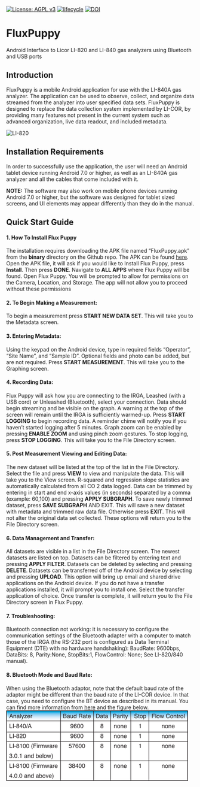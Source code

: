 [![License: AGPL v3](https://img.shields.io/badge/License-AGPL%20v3-blue.svg)](https://www.gnu.org/licenses/agpl-3.0)
[![lifecycle](https://img.shields.io/badge/lifecycle-maturing-blue.svg)](https://www.tidyverse.org/lifecycle/#maturing) 
[![DOI](https://zenodo.org/badge/DOI/10.5281/zenodo.1413689.svg)](https://doi.org/10.5281/zenodo.1413689) 

# FluxPuppy
Android Interface to Licor LI-820 and LI-840 gas analyzers using Bluetooth and USB ports


## Introduction

FluxPuppy is a mobile Android application for use with the LI-840A gas analyzer. 
The application can be used to observe, collect, and organize data streamed from the analyzer into user specified data sets. 
FluxPuppy is designed to replace the data collection system implemented by LI-COR, by providing many features not present in the current system such as advanced organization, live data readout, and included metadata.

![LI-820](https://licor.co.za/wp-content/uploads/2015/10/LI-820_small.png)

## Installation Requirements

In order to successfully use the application, the user will need an Android tablet device running Android 7.0 or higher, as well as an LI-840A gas analyzer and all the cables that come included with it. 

**NOTE:** The software may also work on mobile phone devices running Android 7.0 or higher, but the software was designed for tablet sized screens, and UI elements may appear differently than they do in the manual.


## Quick Start Guide

#### 1. How To Install Flux Puppy
The installation requires downloading the APK file named “FluxPuppy.apk” from the __binary__ directory on the Github repo. The APK can be found [here](https://github.com/bnasr/FluxPuppy/raw/master/binary/FluxPuppy.apk). Open the APK file, it will ask if you would like to Install Flux Puppy, press **Install**. Then press **DONE**. Navigate to **ALL APPS** where Flux Puppy will be found. Open Flux Puppy. You will be prompted to allow for permissions on the Camera, Location, and Storage. The app will not allow you to proceed without these permissions


#### 2. To Begin Making a Measurement:
To begin a measurement press **START NEW DATA SET**. This will take you to the Metadata screen.

#### 3. Entering Metadata:
Using the keypad on the Android device, type in required fields “Operator”, “Site Name”, and “Sample ID”. Optional fields and photo can be added, but are not required. Press **START MEASUREMENT**. This will take you to the Graphing screen.

#### 4. Recording Data:
Flux Puppy will ask how you are connecting to the IRGA, Leashed (with a USB cord) or Unleashed (Bluetooth), select your connection. Data should begin streaming and be visible on the graph. A warning at the top of the screen will remain until the IRGA is sufficiently warmed-up. Press **START LOGGING** to begin recording data. A reminder chime will notify you if you haven’t started logging after 5 minutes. Graph zoom can be enabled by pressing **ENABLE ZOOM** and using pinch zoom gestures. To stop logging, press **STOP LOGGING**. This will take you to the File Directory screen.

#### 5. Post Measurement Viewing and Editing Data:
The new dataset will be listed at the top of the list in the File Directory. Select the file and press **VIEW** to view and manipulate the data. This will take you to the View screen. R-squared and regression slope statistics are automatically calculated from all CO 2 data logged. Data can be trimmed by entering in start and end x-axis values (in seconds) separated by a comma (example: 60,100) and pressing **APPLY SUBGRAPH**. To save newly trimmed dataset, press **SAVE SUBGRAPH** AND EXIT. This will save a new dataset with metadata and trimmed raw data file. Otherwise press **EXIT**. This will not alter the original data set collected. These options will return you to the File Directory screen.

#### 6. Data Management and Transfer:
All datasets are visible in a list in the File Directory screen. The newest datasets are listed on top. Datasets can be filtered by entering text and pressing **APPLY FILTER**. Datasets can be deleted by selecting and pressing **DELETE**. Datasets can be transferred off of the Android device by selecting and pressing **UPLOAD**. This option will bring up email and shared drive applications on the Android device. If you do not have a transfer applications installed, it will prompt you to install one. Select the transfer application of choice. Once transfer is complete, it will return you to the File Directory screen in Flux Puppy.

#### 7. Troubleshooting:
Bluetooth connection not working: it is necessary to configure the communication settings of the Bluetooth adapter with a computer to match those of the IRGA (the RS-232 port is configured as Data Terminal Equipment (DTE) with no hardware handshaking): BaudRate: 9600bps, DataBits: 8, Parity:None, StopBits:1, FlowControl: None; See LI-820/840 manual).

#### 8. Bluetooth Mode and Baud Rate:
When using the Bluetooth adaptor, note that the default baud rate of the adaptor might be different than the baud rate of the LI-COR device. In that case, you need to configure the BT device as described in its manual. You can find more information from [here](http://www.licor.com/env/newsline/2016/02/troubleshooting-rs-232-connectivity-issues-for-li-cor-analyzers/) and the figure below.
![Baud Rate](baudrate.png)
